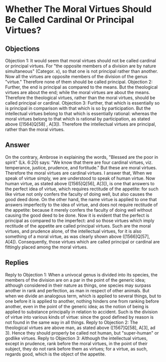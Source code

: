 # Whether The Moral Virtues Should Be Called Cardinal Or Principal Virtues?
## Objections
Objection 1: It would seem that moral virtues should not be called cardinal or principal virtues. For "the opposite members of a division are by nature simultaneous" (Categor. x), so that one is not principal rather than another. Now all the virtues are opposite members of the division of the genus "virtue." Therefore none of them should be called principal.
Objection 2: Further, the end is principal as compared to the means. But the theological virtues are about the end; while the moral virtues are about the means. Therefore the theological virtues, rather than the moral virtues, should be called principal or cardinal.
Objection 3: Further, that which is essentially so is principal in comparison with that which is so by participation. But the intellectual virtues belong to that which is essentially rational: whereas the moral virtues belong to that which is rational by participation, as stated above ([1564]Q[58] , A[3]). Therefore the intellectual virtues are principal, rather than the moral virtues.
## Answer
On the contrary, Ambrose in explaining the words, "Blessed are the poor in spirit" (Lk. 6:20) says: "We know that there are four cardinal virtues, viz. temperance, justice, prudence, and fortitude." But these are moral virtues. Therefore the moral virtues are cardinal virtues.
I answer that, When we speak of virtue simply, we are understood to speak of human virtue. Now human virtue, as stated above ([1565]Q[56], A[3]), is one that answers to the perfect idea of virtue, which requires rectitude of the appetite: for such like virtue not only confers the faculty of doing well, but also causes the good deed done. On the other hand, the name virtue is applied to one that answers imperfectly to the idea of virtue, and does not require rectitude of the appetite: because it merely confers the faculty of doing well without causing the good deed to be done. Now it is evident that the perfect is principal as compared to the imperfect: and so those virtues which imply rectitude of the appetite are called principal virtues. Such are the moral virtues, and prudence alone, of the intellectual virtues, for it is also something of a moral virtue, as was clearly shown above ([1566]Q[57], A[4]). Consequently, those virtues which are called principal or cardinal are fittingly placed among the moral virtues.
## Replies
Reply to Objection 1: When a univocal genus is divided into its species, the members of the division are on a par in the point of the generic idea; although considered in their nature as things, one species may surpass another in rank and perfection, as man in respect of other animals. But when we divide an analogous term, which is applied to several things, but to one before it is applied to another, nothing hinders one from ranking before another, even in the point of the generic idea; as the notion of being is applied to substance principally in relation to accident. Such is the division of virtue into various kinds of virtue: since the good defined by reason is not found in the same way in all things.
Reply to Objection 2: The theological virtues are above man, as stated above ([1567]Q[58], A[3], ad 3). Hence they should properly be called not human, but "super-human" or godlike virtues.
Reply to Objection 3: Although the intellectual virtues, except in prudence, rank before the moral virtues, in the point of their subject, they do not rank before them as virtues; for a virtue, as such, regards good, which is the object of the appetite.